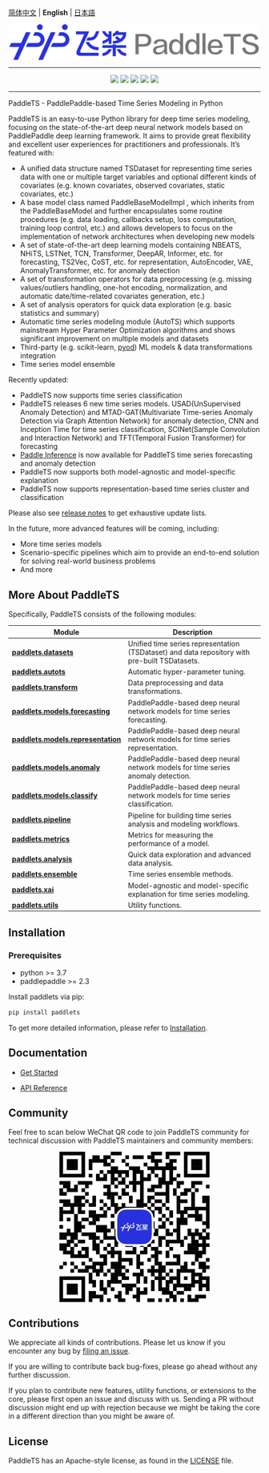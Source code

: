 [简体中文](./README_cn.md) | **English** | [日本語](./README_ja.md)

<p align="center">
  <img src="docs/static/images/logo/paddlets-readme-logo.png" align="middle" width=500>
<p>

------------------------------------------------------------------------------------------

<p align="center">
  <a href="https://github.com/PaddlePaddle/PaddleTS/graphs/contributors"><img src="https://img.shields.io/github/contributors/PaddlePaddle/PaddleNLP?color=9ea"></a>
  <a href=""><img src="https://img.shields.io/badge/python-3.7+-aff.svg"></a>
  <a href=""><img src="https://img.shields.io/badge/paddlepaddle-2.3.0+-aff.svg"></a>
  <a href="https://github.com/PaddlePaddle/PaddleTS/commits"><img src="https://img.shields.io/github/commit-activity/m/PaddlePaddle/PaddleTS?color=3af"></a>
  <a href="https://github.com/PaddlePaddle/PaddleTS/issues"><img src="https://img.shields.io/github/issues/PaddlePaddle/PaddleTS?color=9cc"></a>
</p>

--------------------------------------------------------------------------------


PaddleTS - PaddlePaddle-based Time Series Modeling in Python

PaddleTS is an easy-to-use Python library for deep time series modeling,
    focusing on the state-of-the-art deep neural network models based on
    PaddlePaddle deep learning framework. It aims to provide great flexibility
    and excellent user experiences for practitioners and professionals. It’s featured with:

* A unified data structure named TSDataset for representing time series data with one
    or multiple target variables and optional different kinds of covariates
    (e.g. known covariates, observed covariates, static covariates, etc.)
* A base model class named PaddleBaseModelImpl , which inherits from the PaddleBaseModel
    and further encapsulates some routine procedures (e.g. data loading, callbacks setup,
    loss computation, training loop control, etc.) and allows developers to focus on
    the implementation of network architectures when developing new models
* A set of state-of-the-art deep learning models containing
    NBEATS, NHiTS, LSTNet, TCN, Transformer, DeepAR, Informer, etc. for forecasting,
    TS2Vec, CoST, etc. for representation,
    AutoEncoder, VAE, AnomalyTransformer, etc. for anomaly detection
* A set of transformation operators for data preprocessing (e.g. missing values/outliers handling,
    one-hot encoding, normalization, and automatic date/time-related covariates generation, etc.)
* A set of analysis operators for quick data exploration (e.g. basic statistics and summary)
* Automatic time series modeling module (AutoTS) which supports mainstream Hyper Parameter Optimization algorithms and shows significant improvement on multiple models and datasets
* Third-party (e.g. scikit-learn, [pyod](https://github.com/yzhao062/pyod)) ML models & data transformations integration
* Time series model ensemble

Recently updated:

* PaddleTS now supports time series classification
* PaddleTS releases 6 new time series models.
  USAD(UnSupervised Anomaly Detection) and MTAD-GAT(Multivariate Time-series Anomaly Detection via Graph Attention Network) for anomaly detection,
  CNN and Inception Time for time series classification,
  SCINet(Sample Convolution and Interaction Network) and TFT(Temporal Fusion Transformer) for forecasting
* [Paddle Inference](https://www.paddlepaddle.org.cn/paddle/paddleinference) is now available for PaddleTS time series forecasting and anomaly detection
* PaddleTS now supports both model-agnostic and model-specific explanation
* PaddleTS now supports representation-based time series cluster and classification

Please also see [release notes](https://github.com/PaddlePaddle/PaddleTS/wiki/Release-Notes) to get exhaustive update lists.

In the future, more advanced features will be coming, including:

* More time series models
* Scenario-specific pipelines which aim to provide an end-to-end solution for solving real-world business problems
* And more


## More About PaddleTS

Specifically, PaddleTS consists of the following modules:


| Module                                                                                                                    | Description                                                                                   |
|---------------------------------------------------------------------------------------------------------------------------|-----------------------------------------------------------------------------------------------|
| [**paddlets.datasets**](https://paddlets.readthedocs.io/en/latest/source/modules/datasets/overview.html)                  | Unified time series representation (TSDataset) and data repository with pre-built TSDatasets. |
| [**paddlets.autots**](https://paddlets.readthedocs.io/en/latest/source/modules/autots/overview.html)                      | Automatic hyper-parameter tuning.                                                             |
| [**paddlets.transform**](https://paddlets.readthedocs.io/en/latest/source/modules/transform/overview.html)                | Data preprocessing and data transformations.                                                  |
| [**paddlets.models.forecasting**](https://paddlets.readthedocs.io/en/latest/source/modules/models/overview.html)          | PaddlePaddle-based deep neural network models for time series forecasting.                    |
| [**paddlets.models.representation**](https://paddlets.readthedocs.io/en/latest/source/modules/models/representation.html) | PaddlePaddle-based deep neural network models for time series representation.                 |
| [**paddlets.models.anomaly**](https://paddlets.readthedocs.io/en/latest/source/modules/models/anomaly.html)               | PaddlePaddle-based deep neural network models for time series anomaly detection.              |
| [**paddlets.models.classify**](https://paddlets.readthedocs.io/en/latest/source/api/paddlets.models.classify.html)        | PaddlePaddle-based deep neural network models for time series classification.                 |
| [**paddlets.pipeline**](https://paddlets.readthedocs.io/en/latest/source/modules/pipeline/overview.html)                  | Pipeline for building time series analysis and modeling workflows.                            |
| [**paddlets.metrics**](https://paddlets.readthedocs.io/en/latest/source/modules/metrics/overview.html)                    | Metrics for measuring the performance of a model.                                             |
| [**paddlets.analysis**](https://paddlets.readthedocs.io/en/latest/source/modules/analysis/overview.html)                  | Quick data exploration and advanced data analysis.                                            |
| [**paddlets.ensemble**](https://paddlets.readthedocs.io/en/latest/source/modules/ensemble/overview.html)                  | Time series ensemble methods.                                                                 |
| [**paddlets.xai**](https://paddlets.readthedocs.io/en/latest/source/api/paddlets.xai.html)                                | Model-agnostic and model-specific explanation for time series modeling.                       |
| [**paddlets.utils**](https://paddlets.readthedocs.io/en/latest/source/modules/backtest/overview.html)                     | Utility functions.                                                                            |


## Installation

### Prerequisites

* python >= 3.7
* paddlepaddle >= 2.3

Install paddlets via pip:
```bash
pip install paddlets
```

To get more detailed information, please refer to [Installation](https://paddlets.readthedocs.io/en/latest/source/installation/overview.html).


## Documentation

* [Get Started](https://paddlets.readthedocs.io/en/latest/source/get_started/get_started.html)

* [API Reference](https://paddlets.readthedocs.io/en/latest/source/api/paddlets.analysis.html)


## Community

Feel free to scan below WeChat QR code to join PaddleTS community for technical discussion with PaddleTS maintainers and community members:
<p align="center">
    <img src="docs/static/images/wechat_qrcode/wechat_qrcode.jpg" align="middle" height=300 width=300>
</p>

## Contributions

We appreciate all kinds of contributions. Please let us know if you encounter any bug by [filing an issue](https://github.com/PaddlePaddle/PaddleTS/issues).

If you are willing to contribute back bug-fixes, please go ahead without any further discussion.

If you plan to contribute new features, utility functions, or extensions to the core, please first open an issue and discuss with us.
Sending a PR without discussion might end up with rejection because we might be taking the core in a different direction than you might be aware of.


## License
PaddleTS has an Apache-style license, as found in the [LICENSE](LICENSE) file.
